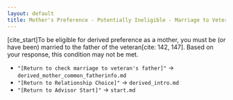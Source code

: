 ```yaml
---
layout: default
title: Mother's Preference - Potentially Ineligible - Marriage to Veteran's Father
---
```


[cite_start]To be eligible for derived preference as a mother, you must be (or have been) married to the father of the veteran[cite: 142, 147]. Based on your response, this condition may not be met.

*   `"[Return to check marriage to veteran's father]"` -> `derived_mother_common_fatherinfo.md`
*   `"[Return to Relationship Choice]"` -> `derived_intro.md`
*   `"[Return to Advisor Start]"` -> `start.md`
